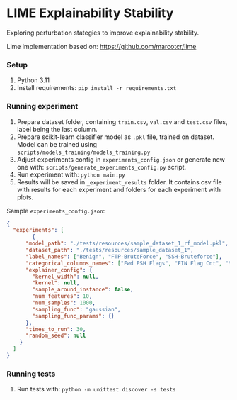 # LIME Explainability Stability

Exploring perturbation stategies to improve explainability stability.

Lime implementation based on: https://github.com/marcotcr/lime

### Setup

1. Python 3.11
2. Install requirements:
`
pip install -r requirements.txt
`

### Running experiment

1. Prepare dataset folder, containing `train.csv`, `val.csv` and `test.csv` files, label being the last column.
2. Prepare scikit-learn classifier model as `.pkl` file, trained on dataset. Model can be trained using `scripts/models_training/models_training.py` 
3. Adjust experiments config in `experiments_config.json` or generate new one with: `scripts/generate_experiments_config.py` script.
4. Run experiment with:
`python main.py`
5. Results will be saved in `_experiment_results` folder. It contains csv file with results for each experiment and folders for each experiment with plots.

Sample `experiments_config.json`:
```json
{
  "experiments": [
        {
      "model_path": "./tests/resources/sample_dataset_1_rf_model.pkl",
      "dataset_path": "./tests/resources/sample_dataset_1",
      "label_names": ["Benign", "FTP-BruteForce", "SSH-Bruteforce"],
      "categorical_columns_names": ["Fwd PSH Flags", "FIN Flag Cnt", "SYN Flag Cnt", "RST Flag Cnt", "PSH Flag Cnt", "ACK Flag Cnt", "URG Flag Cnt", "ECE Flag Cnt"],
      "explainer_config": {
        "kernel_width": null,
        "kernel": null,
        "sample_around_instance": false,
        "num_features": 10,
        "num_samples": 1000,
        "sampling_func": "gaussian",
        "sampling_func_params": {}
      },
      "times_to_run": 30,
      "random_seed": null
    }
  ]
}
```

### Running tests
1. Run tests with:
`python -m unittest discover -s tests`
